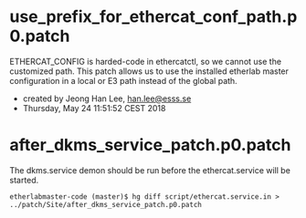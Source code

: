 # use_prefix_for_ethercat_conf_path.p0.patch

ETHERCAT_CONFIG is harded-code in ethercatctl, so we cannot use the customized path.
This patch allows us to use the installed etherlab master configuration in a local or E3 path instead of the global path. 

* created by Jeong Han Lee, han.lee@esss.se
* Thursday, May 24 11:51:52 CEST 2018


# after_dkms_service_patch.p0.patch

The dkms.service demon should be run before the ethercat.service will be started. 

```
etherlabmaster-code (master)$ hg diff script/ethercat.service.in > ../patch/Site/after_dkms_service_patch.p0.patch
```
